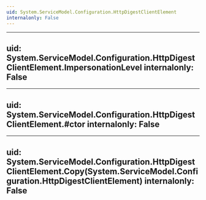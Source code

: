 ```yaml
---
uid: System.ServiceModel.Configuration.HttpDigestClientElement
internalonly: False
---
```


---
uid: System.ServiceModel.Configuration.HttpDigestClientElement.ImpersonationLevel
internalonly: False
---

---
uid: System.ServiceModel.Configuration.HttpDigestClientElement.#ctor
internalonly: False
---

---
uid: System.ServiceModel.Configuration.HttpDigestClientElement.Copy(System.ServiceModel.Configuration.HttpDigestClientElement)
internalonly: False
---
